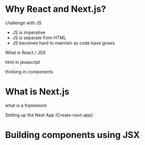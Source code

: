 
# Why React and Next.js?

challenge with JS
 - JS is imperative
 - JS is separate from HTML
 - JS becomes hard to maintain as code base grows
 



What is React / JSX

html in javascript

thinking in components




# What is Next.js

what is a framework

Setting up the Next App (Create-next-app)


# Building components using JSX





